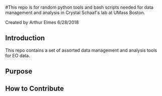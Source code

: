 #This repo is for random python tools and bash scripts needed for data management and analysis in Crystal Schaaf's lab at UMass Boston.

Created by Arthur Elmes 6/28/2018

## Introduction
This repo contains a set of assorted data management and analysis tools for EO data.

## Purpose

## How to Contribute
